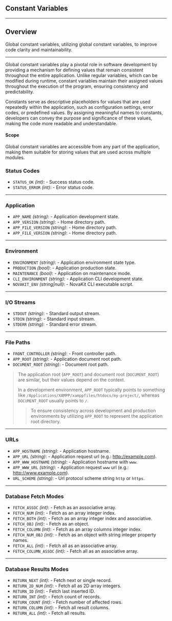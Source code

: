 ## Constant Variables

***

## Overview

Global constant variables, utilizing global constant variables, to improve code clarity and maintainability.

***

Global constant variables play a pivotal role in software development by providing a mechanism for defining values that remain consistent throughout the entire application. Unlike regular variables, which can be modified during runtime, constant variables maintain their assigned values throughout the execution of the program, ensuring consistency and predictability.

Constants serve as descriptive placeholders for values that are used repeatedly within the application, such as configuration settings, error codes, or predefined values. By assigning meaningful names to constants, developers can convey the purpose and significance of these values, making the code more readable and understandable.

#### Scope

Global constant variables are accessible from any part of the application, making them suitable for storing values that are used across multiple modules.

### Status Codes

- `STATUS_OK` *(int)*: - Success status code.
- `STATUS_ERROR` *(int)*: - Error status code.

***

### Application

- `APP_NAME` *(string)*: - Application development state.
- `APP_VERSION` *(string)*: - Home directory path.
- `APP_FILE_VERSION` *(string)*: - Home directory path.
- `APP_FILE_VERSION` *(string)*: - Home directory path.

***

### Environment

- `ENVIRONMENT` *(string)*: - Application environment state type.
- `PRODUCTION` *(bool)*: - Application production state.
- `MAINTENANCE` *(bool)*: - Application on maintenance mode.
- `CLI_ENVIRONMENT` *(string)*: - Application CLI development state.
- `NOVAKIT_ENV` *(string|null)*: - NovaKit CLI executable script.

***

### I/O Streams

- `STDOUT` *(string)*: - Standard output stream.
- `STDIN` *(string)*: - Standard input stream.
- `STDERR` *(string)*: - Standard error stream.

***

### File Paths

- `FRONT_CONTROLLER` *(string)*: - Front controller path.
- `APP_ROOT` *(string)*: - Application document root path.
- `DOCUMENT_ROOT` *(string)*: - Document root path.

> The application root (`APP_ROOT`) and document root (`DOCUMENT_ROOT`) are similar, but their values depend on the context.
> 
> In a development environment, `APP_ROOT` typically points to something like `/Applications/XAMPP/xamppfiles/htdocs/my-project/`, whereas `DOCUMENT_ROOT` usually points to `/`.
> 
> > To ensure consistency across development and production environments by utilizing `APP_ROOT` to represent the application root directory.

***

### URLs

- `APP_HOSTNAME` *(string)*: - Application hostname.
- `APP_URL` *(string)*: - Application request url (e.g.: http://example.com).
- `APP_WWW_HOSTNAME` *(string)*: - Application hostname with `www`.
- `APP_WWW_URL` *(string)*: - Application request `www` url (e.g.: http://www.example.com).
- `URL_SCHEME` *(string)*: - Url protocol scheme string `http` or `https`.

***

### Database Fetch Modes

- `FETCH_ASSOC` *(int)*: - Fetch as an associative array.
- `FETCH_NUM` *(int)*: - Fetch as an array integer index.
- `FETCH_BOTH` *(int)*: - Fetch as an array integer index and associative.
- `FETCH_OBJ` *(int)*: - Fetch as an object.
- `FETCH_COLUMN` *(int)*: - Fetch as an array columns integer index.
- `FETCH_NUM_OBJ` *(int)*: - Fetch as an object with string integer property names.
- `FETCH_ALL` *(int)*: - Fetch all as an associative array.
- `FETCH_COLUMN_ASSOC` *(int)*: - Fetch all as an associative array.

***

### Database Results Modes

- `RETURN_NEXT` *(int)*: - Fetch next or single record.
- `RETURN_2D_NUM` *(int)*: - Fetch all as 2D array integers.
- `RETURN_ID` *(int)*: - Fetch last inserted ID.
- `RETURN_INT` *(int)*: - Fetch count of records.
- `RETURN_COUNT` *(int)*: - Fetch number of affected rows.
- `RETURN_COLUMN` *(int)*: - Fetch all result columns.
- `RETURN_ALL` *(int)*: - Fetch all results.